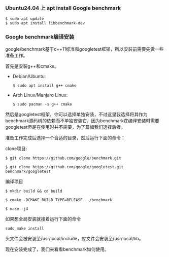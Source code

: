 ### Ubuntu24.04 上 apt install Google benchmark

```
$ sudo apt update
$ sudo apt install libbenchmark-dev
```

### Google benchmark编译安装

google/benchmark基于c++11标准和googletest框架，所以安装前需要先做一些准备工作。

首先是安装g++和cmake。

- Debian/Ubuntu:

    ```
    $ sudo apt install g++ cmake
    ```

- Arch Linux/Manjaro Linux:

    ```
    $ sudo pacman -s g++ cmake
    ```

然后是googletest框架，你可以选择单独安装，不过这里我选择将其作为benchmark源码树的依赖而不单独安装它，因为benchmark在编译安装时需要googletest但是在使用时并不需要，为了篇幅我们选择后者。

准备工作完成后选择一个合适的目录，然后运行下面的命令：

clone项目:

```
$ git clone https://github.com/google/benchmark.git

$ git clone https://github.com/google/googletest.git benchmark/googletest
```

编译项目

```
$ mkdir build && cd build

$ cmake -DCMAKE_BUILD_TYPE=RELEASE ../benchmark

$ make -j4
```

如果想全局安装就接着运行下面的命令

```
sudo make install
```

头文件会被安装至/usr/local/include，库文件会安装至/usr/local/lib。

现在安装完成了，我们来看看benchmark如何使用。


